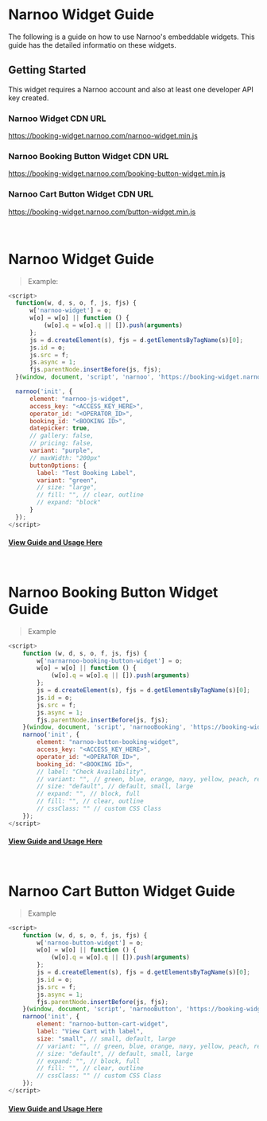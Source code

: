 # Narnoo Widget Guide

The following is a guide on how to use Narnoo's embeddable widgets. This guide has the detailed informatio on these widgets.

## Getting Started

This widget requires a Narnoo account and also at least one developer API key created.


### Narnoo Widget CDN URL

https://booking-widget.narnoo.com/narnoo-widget.min.js

### Narnoo Booking Button Widget CDN URL

https://booking-widget.narnoo.com/booking-button-widget.min.js

### Narnoo Cart Button Widget CDN URL

https://booking-widget.narnoo.com/button-widget.min.js

<br>

# Narnoo Widget Guide

> Example:

``` javascript
<script>
  function(w, d, s, o, f, js, fjs) {
      w['narnoo-widget'] = o;
      w[o] = w[o] || function () {
          (w[o].q = w[o].q || []).push(arguments)
      };
      js = d.createElement(s), fjs = d.getElementsByTagName(s)[0];
      js.id = o;
      js.src = f;
      js.async = 1;
      fjs.parentNode.insertBefore(js, fjs);
  }(window, document, 'script', 'narnoo', 'https://booking-widget.narnoo.com/narnoo-widget.min.js'));

  narnoo('init', {
      element: "narnoo-js-widget",
      access_key: "<ACCESS_KEY_HERE>",
      operator_id: "<OPERATOR_ID>",
      booking_id: "<BOOKING ID>",
      datepicker: true,
      // gallery: false,
      // pricing: false,
      variant: "purple",
      // maxWidth: "200px"
      buttonOptions: {
        label: "Test Booking Label",
        variant: "green",
        // size: "large",
        // fill: "", // clear, outline
        // expand: "block"  
      }
  });
</script>
```
#### [View Guide and Usage Here](https://github.com/Narnoocom/Narnoo-Embed-Widget-Guide/blob/master/widgets/README.md)

<br>

# Narnoo Booking Button Widget Guide

> Example

```javascript
<script>
    function (w, d, s, o, f, js, fjs) {
        w['narnarnoo-booking-button-widget'] = o;
        w[o] = w[o] || function () {
            (w[o].q = w[o].q || []).push(arguments)
        };
        js = d.createElement(s), fjs = d.getElementsByTagName(s)[0];
        js.id = o;
        js.src = f;
        js.async = 1;
        fjs.parentNode.insertBefore(js, fjs);
    }(window, document, 'script', 'narnooBooking', 'https://booking-widget.narnoo.com/booking-button-widget.min.js'));
    narnoo('init', {
        element: "narnoo-button-booking-widget",
        access_key: "<ACCESS_KEY_HERE>",
        operator_id: "<OPERATOR_ID>",
        booking_id: "<BOOKING ID>",
        // label: "Check Availability",
        // variant: "", // green, blue, orange, navy, yellow, peach, red, beige, cyan, celadon, brown, cherry, purple, olive
        // size: "default", // default, small, large
        // expand: "", // block, full
        // fill: "", // clear, outline
        // cssClass: "" // custom CSS Class
    });
</script>
```

#### [View Guide and Usage Here](https://github.com/Narnoocom/Narnoo-Embed-Widget-Guide/blob/master/widget-booking-buttons/README.md)

<br>

# Narnoo Cart Button Widget Guide

> Example

```javascript
<script>
    function (w, d, s, o, f, js, fjs) {
        w['narnoo-button-widget'] = o;
        w[o] = w[o] || function () {
            (w[o].q = w[o].q || []).push(arguments)
        };
        js = d.createElement(s), fjs = d.getElementsByTagName(s)[0];
        js.id = o;
        js.src = f;
        js.async = 1;
        fjs.parentNode.insertBefore(js, fjs);
    }(window, document, 'script', 'narnooButton', 'https://booking-widget.narnoo.com/button-widget.min.js'));
    narnoo('init', {
        element: "narnoo-button-cart-widget",
        label: "View Cart with label",
        size: "small", // small, default, large
        // variant: "", // green, blue, orange, navy, yellow, peach, red, beige, cyan, celadon, brown, cherry, purple, olive
        // size: "default", // default, small, large
        // expand: "", // block, full
        // fill: "", // clear, outline
        // cssClass: "" // custom CSS Class
    });
</script>
```
#### [View Guide and Usage Here](https://github.com/Narnoocom/Narnoo-Embed-Widget-Guide/blob/master/widget-cart-buttons/README.md)

